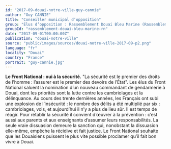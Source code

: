 ```yaml
---
id: "2017-09-douai-notre-ville-guy-cannie"
author: "Guy CANNIE"
title: "Conseiller municipal d’opposition"
group: "Élus d’opposition : Rassemblement Douai Bleu Marine (Rassemblement National)"
groupId: "rassemblement-douai-bleu-marine-rn"
date: "2017-09-01T00:00:00Z"
publication: "douai-notre-ville"
source: "public/images/sources/douai-notre-ville-2017-09-p2.png"
language: "fr"
locality: "Douai"
country: "France"
portrait: "guy-cannie.jpg"
---
```


**Le Front National : oui à la sécurité.** "La sécurité est le premier des droits de l’homme : l’assurer est le premier des devoirs de l’État". Les élus du Front National saluent la nomination d’un nouveau commandant de gendarmerie à Douai, dont les priorités sont la lutte contre les cambriolages et la délinquance. Au cours des trente dernières années, les Français ont subi une explosion de l’insécurité : le nombre des délits a été multiplié par six : cambriolages, vols, et aujourd’hui il n’y a plus de lieu sûr. Il est temps de réagir. Pour rétablir la sécurité il convient d’œuvrer à la prévention : c’est aussi aux parents et aux enseignants d’assumer leurs responsabilités. La seule vraie dissuasion demeure la sanction qui, nonobstant la dissuasion elle-même, empêche la récidive et fait justice. Le Front National souhaite que les Douaisiens puissent le plus vite possible proclamer qu’il fait bon vivre à Douai.
